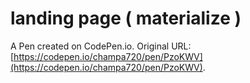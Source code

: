 # landing page ( materialize )

A Pen created on CodePen.io. Original URL: [https://codepen.io/champa720/pen/PzoKWV](https://codepen.io/champa720/pen/PzoKWV).

